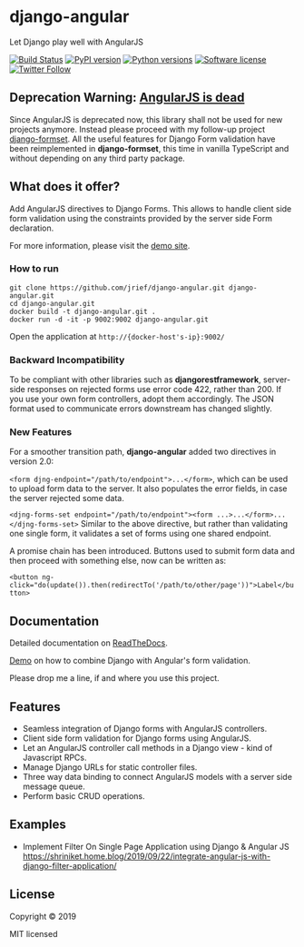 # django-angular

Let Django play well with AngularJS

[![Build Status](https://travis-ci.org/jrief/django-angular.svg?branch=master)](https://travis-ci.org/jrief/django-angular)
[![PyPI version](https://img.shields.io/pypi/v/django-angular.svg)](https://pypi.python.org/pypi/django-angular)
[![Python versions](https://img.shields.io/pypi/pyversions/django-angular.svg)](https://pypi.python.org/pypi/django-angular)
[![Software license](https://img.shields.io/pypi/l/django-angular.svg)](https://github.com/jrief/django-angular/blob/master/LICENSE-MIT)
[![Twitter Follow](https://img.shields.io/twitter/follow/jacobrief.svg?style=social&label=Jacob+Rief)](https://twitter.com/jacobrief)


## Deprecation Warning: [AngularJS is dead](https://blog.angular.io/discontinued-long-term-support-for-angularjs-cc066b82e65a) 

Since AngularJS is deprecated now, this library shall not be used for new projects anymore.
Instead please proceed with my follow-up project [django-formset](https://github.com/jrief/django-formset).
All the useful features for Django Form validation have been reimplemented in **django-formset**, this time
in vanilla TypeScript and without depending on any third party package.


## What does it offer?

Add AngularJS directives to Django Forms. This allows to handle client side form validation using
the constraints provided by the server side Form declaration.

For more information, please visit the [demo site](https://django-angular.awesto.com/form_validation/).


### How to run

```
git clone https://github.com/jrief/django-angular.git django-angular.git
cd django-angular.git
docker build -t django-angular.git .
docker run -d -it -p 9002:9002 django-angular.git
```

Open the application at `http://{docker-host's-ip}:9002/`

### Backward Incompatibility

To be compliant with other libraries such as **djangorestframework**,  server-side responses on
rejected forms use error code 422, rather than 200. If you use your own form controllers, adopt
them accordingly. The JSON format used to communicate errors downstream has changed slightly.

### New Features

For a smoother transition path, **django-angular** added two directives in version 2.0:

``<form djng-endpoint="/path/to/endpoint">...</form>``, which can be used to upload form
data to the server. It also populates the error fields, in case the server rejected some data.

``<djng-forms-set endpoint="/path/to/endpoint"><form ...>...</form>...</djng-forms-set>``
Similar to the above directive, but rather than validating one single form, it validates a
set of forms using one shared endpoint.

A promise chain has been introduced. Buttons used to submit form data and then proceed with
something else, now can be written as:

``<button ng-click="do(update()).then(redirectTo('/path/to/other/page'))">Label</button>``


## Documentation

Detailed documentation on [ReadTheDocs](http://django-angular.readthedocs.org/en/latest/).

[Demo](http://django-angular.awesto.com/form_validation/) on how to combine Django with Angular's form validation.

Please drop me a line, if and where you use this project.


## Features

* Seamless integration of Django forms with AngularJS controllers.
* Client side form validation for Django forms using AngularJS.
* Let an AngularJS controller call methods in a Django view - kind of Javascript RPCs.
* Manage Django URLs for static controller files.
* Three way data binding to connect AngularJS models with a server side message queue.
* Perform basic CRUD operations.

## Examples

* Implement Filter On Single Page Application using Django & Angular JS https://shriniket.home.blog/2019/09/22/integrate-angular-js-with-django-filter-application/


## License

Copyright &copy; 2019

MIT licensed
